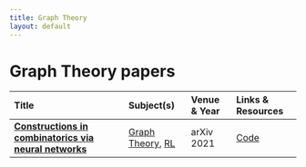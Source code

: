 ```yaml
---
title: Graph Theory
layout: default
---
```


# Graph Theory papers

| Title | Subject(s) | Venue & Year | Links & Resources |
| :--- | :--- | :--- | :--- |
| **[Constructions in combinatorics via neural networks](https://arxiv.org/abs/2104.14516)** | [Graph Theory](graph-theory.md), [RL](rl.md) | arXiv 2021 | [Code](https://github.com/zawagner22/cross-entropy-for-combinatorics) |